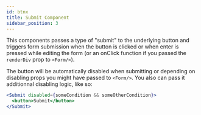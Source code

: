 ```yaml
---
id: btnx
title: Submit Component
sidebar_position: 3
---
```


This components passes a type of "submit" to the underlying button and triggers form submission when the button is clicked or when enter is pressed while editing the form (or an onClick function if you passed the `renderDiv` prop to `<Form/>`).

The button will be automatically disabled when submitting or depending on disabling props you might have passed to `<Form/>`. You also can pass it additionnal disabling logic, like so:

```jsx
<Submit disabled={someCondition && someOtherCondition}>
  <button>Submit</button>
</Submit>
```
